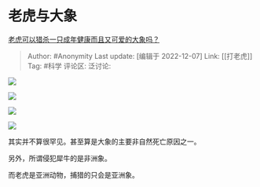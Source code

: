 # 老虎与大象
[老虎可以猎杀一只成年健康而且又可爱的大象吗？](https://www.zhihu.com/question/570239786/answer/2791498210)

> Author: #Anonymity
> Last update: [编辑于 2022-12-07]
> Link: [[打老虎]]
> Tag: #科学
> 评论区:
> 泛讨论:

![](https://pica.zhimg.com/50/v2-18f7dbd213ced85aedbc35126c5f91b8_720w.jpg?source=1940ef5c)

![](https://picx.zhimg.com/50/v2-b83e92d22e08959736f04aeb1295ed13_720w.jpg?source=1940ef5c)

![](https://picx.zhimg.com/50/v2-6dfd06b305aabd4c4600f1a484a62d77_720w.jpg?source=1940ef5c)

![](https://picx.zhimg.com/50/v2-e77a8db4378760902ab6c489d322e2dc_720w.jpg?source=1940ef5c)

其实并不算很罕见。甚至算是大象的主要非自然死亡原因之一。

另外，所谓侵犯犀牛的是非洲象。

而老虎是亚洲动物，捕猎的只会是亚洲象。
